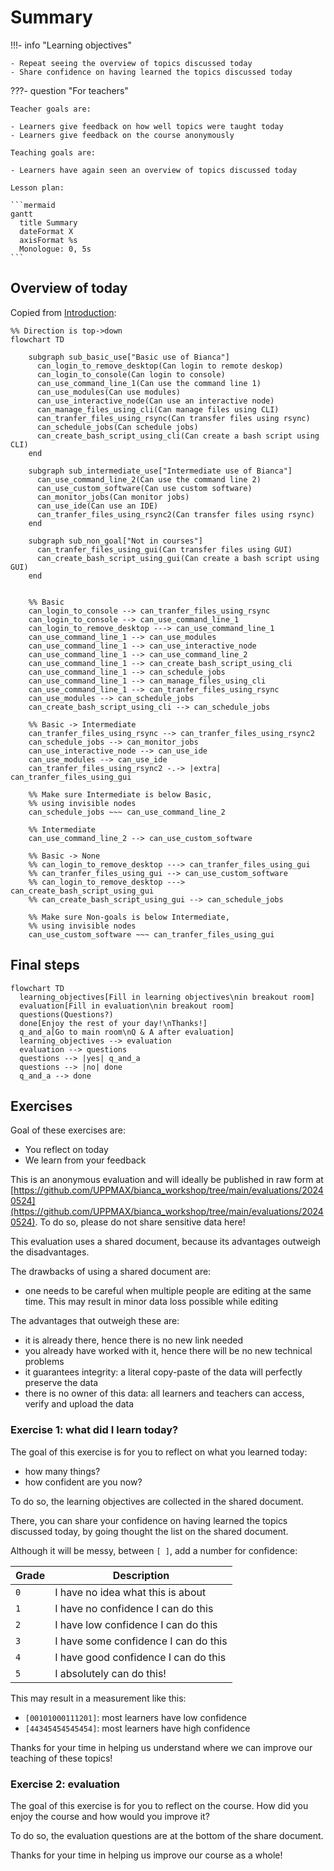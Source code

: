 # Summary

!!!- info "Learning objectives"

    - Repeat seeing the overview of topics discussed today
    - Share confidence on having learned the topics discussed today

???- question "For teachers"

    Teacher goals are:

    - Learners give feedback on how well topics were taught today
    - Learners give feedback on the course anonymously

    Teaching goals are:

    - Learners have again seen an overview of topics discussed today

    Lesson plan:

    ```mermaid
    gantt
      title Summary
      dateFormat X
      axisFormat %s
      Monologue: 0, 5s
    ```

## Overview of today

Copied from [Introduction](intro.md):

```mermaid
%% Direction is top->down
flowchart TD

    subgraph sub_basic_use["Basic use of Bianca"]
      can_login_to_remove_desktop(Can login to remote deskop)
      can_login_to_console(Can login to console)
      can_use_command_line_1(Can use the command line 1)
      can_use_modules(Can use modules)
      can_use_interactive_node(Can use an interactive node)
      can_manage_files_using_cli(Can manage files using CLI)
      can_tranfer_files_using_rsync(Can transfer files using rsync)
      can_schedule_jobs(Can schedule jobs)
      can_create_bash_script_using_cli(Can create a bash script using CLI)
    end

    subgraph sub_intermediate_use["Intermediate use of Bianca"]
      can_use_command_line_2(Can use the command line 2)
      can_use_custom_software(Can use custom software)
      can_monitor_jobs(Can monitor jobs)
      can_use_ide(Can use an IDE)
      can_tranfer_files_using_rsync2(Can transfer files using rsync)
    end

    subgraph sub_non_goal["Not in courses"]
      can_tranfer_files_using_gui(Can transfer files using GUI)
      can_create_bash_script_using_gui(Can create a bash script using GUI)
    end


    %% Basic
    can_login_to_console --> can_tranfer_files_using_rsync
    can_login_to_console --> can_use_command_line_1
    can_login_to_remove_desktop ---> can_use_command_line_1
    can_use_command_line_1 --> can_use_modules
    can_use_command_line_1 --> can_use_interactive_node
    can_use_command_line_1 --> can_use_command_line_2
    can_use_command_line_1 --> can_create_bash_script_using_cli
    can_use_command_line_1 --> can_schedule_jobs
    can_use_command_line_1 --> can_manage_files_using_cli
    can_use_command_line_1 --> can_tranfer_files_using_rsync
    can_use_modules --> can_schedule_jobs
    can_create_bash_script_using_cli --> can_schedule_jobs

    %% Basic -> Intermediate
    can_tranfer_files_using_rsync --> can_tranfer_files_using_rsync2
    can_schedule_jobs --> can_monitor_jobs
    can_use_interactive_node --> can_use_ide
    can_use_modules --> can_use_ide
    can_tranfer_files_using_rsync2 -.-> |extra| can_tranfer_files_using_gui

    %% Make sure Intermediate is below Basic,
    %% using invisible nodes
    can_schedule_jobs ~~~ can_use_command_line_2

    %% Intermediate
    can_use_command_line_2 --> can_use_custom_software

    %% Basic -> None
    %% can_login_to_remove_desktop ---> can_tranfer_files_using_gui
    %% can_tranfer_files_using_gui --> can_use_custom_software
    %% can_login_to_remove_desktop ---> can_create_bash_script_using_gui
    %% can_create_bash_script_using_gui --> can_schedule_jobs

    %% Make sure Non-goals is below Intermediate,
    %% using invisible nodes
    can_use_custom_software ~~~ can_tranfer_files_using_gui
```

## Final steps

```mermaid
flowchart TD
  learning_objectives[Fill in learning objectives\nin breakout room]
  evaluation[Fill in evaluation\nin breakout room]
  questions(Questions?)
  done[Enjoy the rest of your day!\nThanks!]
  q_and_a[Go to main room\nQ & A after evaluation]
  learning_objectives --> evaluation
  evaluation --> questions
  questions --> |yes| q_and_a
  questions --> |no| done
  q_and_a --> done
```


## Exercises

Goal of these exercises are:

- You reflect on today
- We learn from your feedback

This is an anonymous evaluation
and will ideally be published in raw form at 
[https://github.com/UPPMAX/bianca_workshop/tree/main/evaluations/20240524](https://github.com/UPPMAX/bianca_workshop/tree/main/evaluations/20240524).
To do so, please do not share sensitive data here!

This evaluation uses a shared document, 
because its advantages outweigh the disadvantages.

The drawbacks of using a shared document are:

- one needs to be careful when multiple people are editing at the same time. This may result in minor data loss possible while editing

The advantages that outweigh these are: 

- it is already there, hence there is no new link needed
- you already have worked with it, hence there will be no new technical problems
- it guarantees integrity: a literal copy-paste of the data will perfectly preserve the data
- there is no owner of this data: all learners and teachers can access, verify and upload the data

### Exercise 1: what did I learn today?

The goal of this exercise is for you to reflect on what you learned today:

- how many things?
- how confident are you now?

To do so, the learning objectives are collected in the shared document.

There, you can share your confidence on having learned the topics discussed today,
by going thought the list on the shared document.

Although it will be messy, between `[ ]`, add a number for confidence:

Grade|Description
-----|------------------------------------
`0`  |I have no idea what this is about
`1`  |I have no confidence I can do this
`2`  |I have low confidence I can do this
`3`  |I have some confidence I can do this
`4`  |I have good confidence I can do this
`5`  |I absolutely can do this!

This may result in a measurement like this:

- `[00101000111201]`: most learners have low confidence
- `[44345454545454]`: most learners have high confidence

Thanks for your time in helping us understand where we can improve
our teaching of these topics! 

### Exercise 2: evaluation

The goal of this exercise is for you to reflect on the course.
How did you enjoy the course and how would you improve it?

To do so, the evaluation questions are at the bottom of the share document.

Thanks for your time  in helping us improve our course as a whole!
